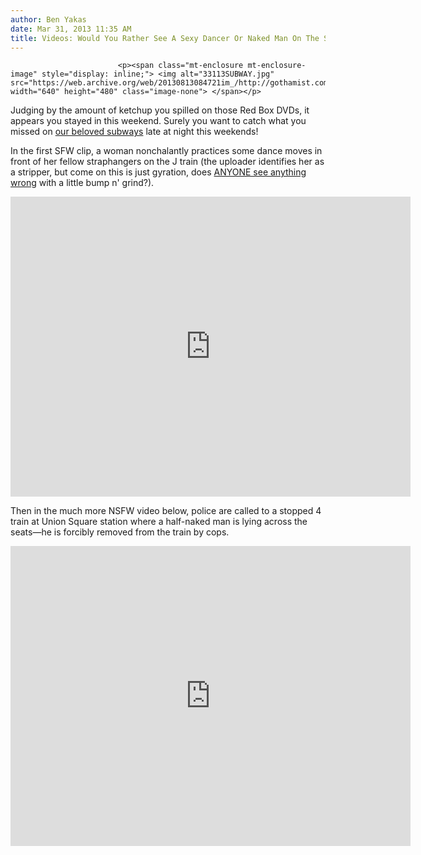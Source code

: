 ```yaml
---
author: Ben Yakas
date: Mar 31, 2013 11:35 AM
title: Videos: Would You Rather See A Sexy Dancer Or Naked Man On The Subway?
---
```



                            
                            
                            
                            <p><span class="mt-enclosure mt-enclosure-image" style="display: inline;"> <img alt="33113SUBWAY.jpg" src="https://web.archive.org/web/20130813084721im_/http://gothamist.com/attachments/byakas/33113SUBWAY.jpg" width="640" height="480" class="image-none"> </span></p>

<p>Judging by the amount of ketchup you spilled on those Red Box DVDs, it appears you stayed in this weekend. Surely you want to catch what you missed on <a href="https://web.archive.org/web/20130813084721/http://gothamist.com/tags/subwayvideo">our beloved subways</a> late at night this weekends!</p>

<p>In the first SFW clip, a woman nonchalantly practices some dance moves in front of her fellow straphangers on the J train (the uploader identifies her as a stripper, but come on this is just gyration, does <a href="https://web.archive.org/web/20130813084721/http://www.youtube.com/watch?v=uAXxkNaRkp8">ANYONE see anything wrong</a> with a little bump n&apos; grind?). </p>

<p><iframe width="640" height="480" src="https://web.archive.org/web/20130813084721if_/http://www.youtube.com/embed/tP9s7JPSVTY" frameborder="0" allowfullscreen></iframe></p>

<p>Then in the much more NSFW video below, police are called to a stopped 4 train at Union Square station where a half-naked man is lying across the seats&#x2014;he is forcibly removed from the train by cops. </p>

<p><iframe width="640" height="480" src="https://web.archive.org/web/20130813084721if_/http://www.youtube.com/embed/vPXfviB_Mvk" frameborder="0" allowfullscreen></iframe></p>
                            
                            
                            